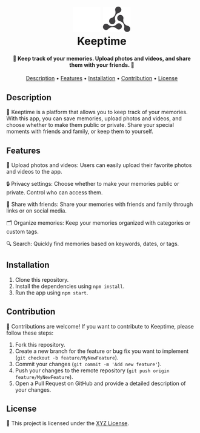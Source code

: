 <h1 align="center">
  <br>
  <img src="/public/app-logo-light.png#gh-dark-mode-only" alt="Keeptime">
  <img src="/public/app-logo-dark.png#gh-light-mode-only" alt="Keeptime">
  <br>
  Keeptime
  <br>
</h1>

<h4 align="center">📸 Keep track of your memories. Upload photos and videos, and share them with your friends. 🎉</h4>

<p align="center">
  <a href="#description">Description</a> •
  <a href="#features">Features</a> •
  <a href="#installation">Installation</a> •
  <a href="#contribution">Contribution</a> •
  <a href="#license">License</a>
</p>

## Description

🎉 Keeptime is a platform that allows you to keep track of your memories. With this app, you can save memories, upload photos and videos, and choose whether to make them public or private. Share your special moments with friends and family, or keep them to yourself.

## Features

📸 Upload photos and videos: Users can easily upload their favorite photos and videos to the app.

🔒 Privacy settings: Choose whether to make your memories public or private. Control who can access them.

🎊 Share with friends: Share your memories with friends and family through links or on social media.

🗂️ Organize memories: Keep your memories organized with categories or custom tags.

🔍 Search: Quickly find memories based on keywords, dates, or tags.

## Installation

1. Clone this repository.
2. Install the dependencies using `npm install`.
3. Run the app using `npm start`.

## Contribution

🤝 Contributions are welcome! If you want to contribute to Keeptime, please follow these steps:

1. Fork this repository.
2. Create a new branch for the feature or bug fix you want to implement (`git checkout -b feature/MyNewFeature`).
3. Commit your changes (`git commit -m 'Add new feature'`).
4. Push your changes to the remote repository (`git push origin feature/MyNewFeature`).
5. Open a Pull Request on GitHub and provide a detailed description of your changes.

## License

📝 This project is licensed under the [XYZ License](link-to-license).
